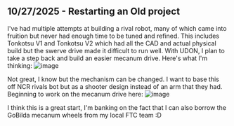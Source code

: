 <!--
  ===================    !!READ THIS NOTICE!!   ====================
  DO NOT edit this file manually. Your changes WILL BE OVERWRITTEN!
  This journal is auto generated and updated by Hack Club Blueprint.
  To edit this file, please edit your journal entries on Blueprint.
  ==================================================================
-->

## 10/27/2025 - Restarting an Old project  

I've had multiple attempts at building a rival robot, many of which came into fruition but never had enough time to be tuned and refined. This includes Tonkotsu V1 and Tonkotsu V2 which had all the CAD and actual physical build but the swerve drive made it difficult to run well. With UDON, I plan to take a step back and build an easier mecanum drive. Here's what I'm thinking: 
![image](https://blueprint.hackclub.com/user-attachments/blobs/proxy/eyJfcmFpbHMiOnsiZGF0YSI6NjExNywicHVyIjoiYmxvYl9pZCJ9fQ==--07179d9b631ece5006780b0e4b62614333e63caf/image.png)

Not great, I know but the mechanism can be changed. I want to base this off NCR rivals bot but as a shooter design instead of an arm that they had. Beginning to work on the mecanum drive here: 
![image](https://blueprint.hackclub.com/user-attachments/blobs/proxy/eyJfcmFpbHMiOnsiZGF0YSI6NjExOCwicHVyIjoiYmxvYl9pZCJ9fQ==--333a8e6521bf763aa8bb0b6544731f8e7ed27541/image.png)


I think this is a great start, I'm banking on the fact that I can also borrow the GoBilda mecanum wheels from my local FTC team :D  

